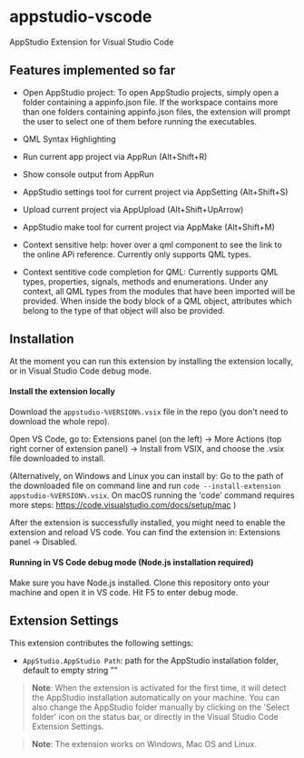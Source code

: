 # appstudio-vscode
AppStudio Extension for Visual Studio Code

## Features implemented so far

* Open AppStudio project: To open AppStudio projects, simply open a folder containing a appinfo.json file. If the workspace contains more than one folders containing appinfo.json files, the extension will prompt the user to select one of them before running the executables.  

* QML Syntax Highlighting

* Run current app project via AppRun (Alt+Shift+R)

* Show console output from AppRun

* AppStudio settings tool for current project via AppSetting (Alt+Shift+S)

* Upload current project via AppUpload (Alt+Shift+UpArrow)

* AppStudio make tool for current project via AppMake (Alt+Shift+M)

* Context sensitive help: hover over a qml component to see the link to the online APi reference. Currently only supports QML types.

* Context sentitive code completion for QML: Currently supports QML types, properties, signals, methods and enumerations. Under any context, all QML types from the modules that have been imported will be provided. When inside the body block of a QML object, attributes which belong to the type of that object will also be provided. 

## Installation

At the moment you can run this extension by installing the extension locally, or in Visual Studio Code debug mode.

#### Install the extension locally 

Download the `appstudio-%VERSION%.vsix` file in the repo (you don't need to download the whole repo). 

Open VS Code, go to: Extensions panel (on the left) -> More Actions (top right corner of extension panel) -> Install from VSIX, and choose the .vsix file downloaded to install.  

(Alternatively, on Windows and Linux you can install by: Go to the path of the downloaded file on command line and run `code --install-extension appstudio-%VERSION%.vsix`. On macOS running the 'code' command requires more steps: https://code.visualstudio.com/docs/setup/mac )

After the extension is successfully installed, you might need to enable the extension and reload VS code. You can find the extension in: Extensions panel -> Disabled.

#### Running in VS Code debug mode (Node.js installation required)

Make sure you have Node.js installed. Clone this repository onto your machine and open it in VS code. Hit F5 to enter debug mode.

## Extension Settings

This extension contributes the following settings:

* `AppStudio.AppStudio Path`: path for the AppStudio installation folder, default to empty string ""

> **Note**: When the extension is activated for the first time, it will detect the AppStudio installation automatically on your machine. You can also change the AppStudio folder manually by clicking on the 'Select folder' icon on the status bar, or directly in the Visual Studio Code Extension Settings.

> **Note**: The extension works on Windows, Mac OS and Linux.
